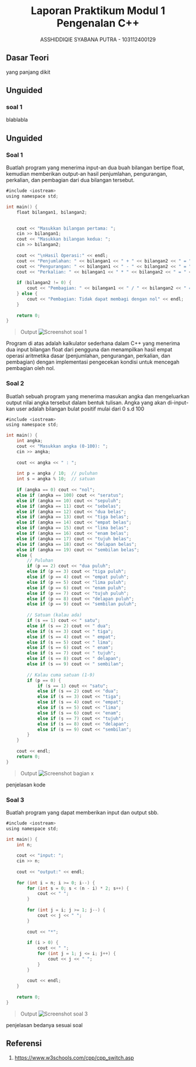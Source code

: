 # <h1 align="center">Laporan Praktikum Modul 1 <br> Pengenalan C++</h1>
<p align="center">ASSHIDDIQIE SYABANA PUTRA - 103112400129</p>

## Dasar Teori

yang panjang dikit

## Unguided

### soal 1

blablabla

## Unguided

### Soal 1

Buatlah program yang menerima input-an dua buah bilangan bertipe float, kemudian memberikan output-an hasil penjumlahan, pengurangan, perkalian, dan pembagian dari dua bilangan tersebut.

```go
#include <iostream>
using namespace std;

int main() {
    float bilangan1, bilangan2;
    

    cout << "Masukkan bilangan pertama: ";
    cin >> bilangan1;
    cout << "Masukkan bilangan kedua: ";
    cin >> bilangan2;
    
    cout << "\nHasil Operasi:" << endl;
    cout << "Penjumlahan: " << bilangan1 << " + " << bilangan2 << " = " << bilangan1 + bilangan2 << endl;
    cout << "Pengurangan: " << bilangan1 << " - " << bilangan2 << " = " << bilangan1 - bilangan2 << endl;
    cout << "Perkalian: " << bilangan1 << " * " << bilangan2 << " = " << bilangan1 * bilangan2 << endl;
    
    if (bilangan2 != 0) {
        cout << "Pembagian: " << bilangan1 << " / " << bilangan2 << " = " << bilangan1 / bilangan2 << endl;
    } else {
        cout << "Pembagian: Tidak dapat membagi dengan nol" << endl;
    }
    
    return 0;
}
```

> Output
> ![Screenshot soal 1](https://github.com/asshiddiqie/Laprak/blob/main/laprak1/soal1.png)

Program di atas adalah kalkulator sederhana dalam C++ yang menerima dua input bilangan float dari pengguna dan menampilkan hasil empat operasi aritmetika dasar (penjumlahan, pengurangan, perkalian, dan pembagian) dengan implementasi pengecekan kondisi untuk mencegah pembagian oleh nol.

### Soal 2

Buatlah sebuah program yang menerima masukan angka dan mengeluarkan output nilai angka tersebut dalam bentuk tulisan. Angka yang akan di-input-kan user adalah bilangan bulat positif mulai dari 0 s.d 100

```go
#include <iostream>
using namespace std;

int main() {
    int angka;
    cout << "Masukkan angka (0-100): ";
    cin >> angka;
    
    cout << angka << " : ";
    
    int p = angka / 10;  // puluhan
    int s = angka % 10;  // satuan
    
    if (angka == 0) cout << "nol";
    else if (angka == 100) cout << "seratus";
    else if (angka == 10) cout << "sepuluh";
    else if (angka == 11) cout << "sebelas";
    else if (angka == 12) cout << "dua belas";
    else if (angka == 13) cout << "tiga belas";
    else if (angka == 14) cout << "empat belas";
    else if (angka == 15) cout << "lima belas";
    else if (angka == 16) cout << "enam belas";
    else if (angka == 17) cout << "tujuh belas";
    else if (angka == 18) cout << "delapan belas";
    else if (angka == 19) cout << "sembilan belas";
    else {
        // Puluhan
        if (p == 2) cout << "dua puluh";
        else if (p == 3) cout << "tiga puluh";
        else if (p == 4) cout << "empat puluh";
        else if (p == 5) cout << "lima puluh";
        else if (p == 6) cout << "enam puluh";
        else if (p == 7) cout << "tujuh puluh";
        else if (p == 8) cout << "delapan puluh";
        else if (p == 9) cout << "sembilan puluh";
        
        // Satuan (kalau ada)
        if (s == 1) cout << " satu";
        else if (s == 2) cout << " dua";
        else if (s == 3) cout << " tiga";
        else if (s == 4) cout << " empat";
        else if (s == 5) cout << " lima";
        else if (s == 6) cout << " enam";
        else if (s == 7) cout << " tujuh";
        else if (s == 8) cout << " delapan";
        else if (s == 9) cout << " sembilan";
        
        // Kalau cuma satuan (1-9)
        if (p == 0) {
            if (s == 1) cout << "satu";
            else if (s == 2) cout << "dua";
            else if (s == 3) cout << "tiga";
            else if (s == 4) cout << "empat";
            else if (s == 5) cout << "lima";
            else if (s == 6) cout << "enam";
            else if (s == 7) cout << "tujuh";
            else if (s == 8) cout << "delapan";
            else if (s == 9) cout << "sembilan";
        }
    }
    
    cout << endl;
    return 0;
}
```

> Output
> ![Screenshot bagian x](https://github.com/asshiddiqie/Laprak/blob/main/laprak1/soal2.jpg)

penjelasan kode

### Soal 3

Buatlah program yang dapat memberikan input dan output sbb.

```go
#include <iostream>
using namespace std;

int main() {
    int n;
    
    cout << "input: ";
    cin >> n;
    
    cout << "output:" << endl;
    
    for (int i = n; i >= 0; i--) {
        for (int s = 0; s < (n - i) * 2; s++) {
            cout << " ";
        }
        
        for (int j = i; j >= 1; j--) {
            cout << j << " ";
        }
        
        cout << "*";
        
        if (i > 0) {
            cout << " ";
            for (int j = 1; j <= i; j++) {
                cout << j << " ";
            }
        }
        
        cout << endl;
    }
    
    return 0;
}
```

> Output
> ![Screenshot soal 3](https://github.com/asshiddiqie/Laprak/blob/main/laprak1/soal3.jpg)

penjelasan bedanya sesuai soal

## Referensi

1. https://www.w3schools.com/cpp/cpp_switch.asp

